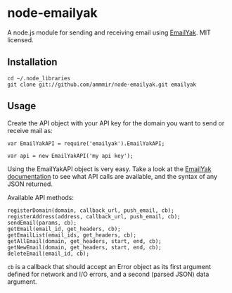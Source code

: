# node-emailyak

A node.js module for sending and receiving email using
<a href="http://www.emailyak.com/">EmailYak</a>. MIT licensed.

## Installation

    cd ~/.node_libraries
    git clone git://github.com/ammmir/node-emailyak.git emailyak

## Usage

Create the API object with your API key for the domain you want to send
or receive mail as:

    var EmailYakAPI = require('emailyak').EmailYakAPI;

    var api = new EmailYakAPI('my api key');

Using the EmailYakAPI object is very easy. Take a look at the [EmailYak
documentation](http://docs.emailyak.com/) to see what API calls are
available, and the syntax of any JSON returned.

Available API methods:

    registerDomain(domain, callback_url, push_email, cb);
    registerAddress(address, callback_url, push_email, cb);
    sendEmail(params, cb);
    getEmail(email_id, get_headers, cb);
    getEmailList(email_ids, get_headers, cb);
    getAllEmail(domain, get_headers, start, end, cb);
    getNewEmail(domain, get_headers, start, end, cb);
    deleteEmail(email_id, cb);

`cb` is a callback that should accept an Error object as its first
argument defined for network and I/O errors, and a second (parsed JSON)
data argument.
